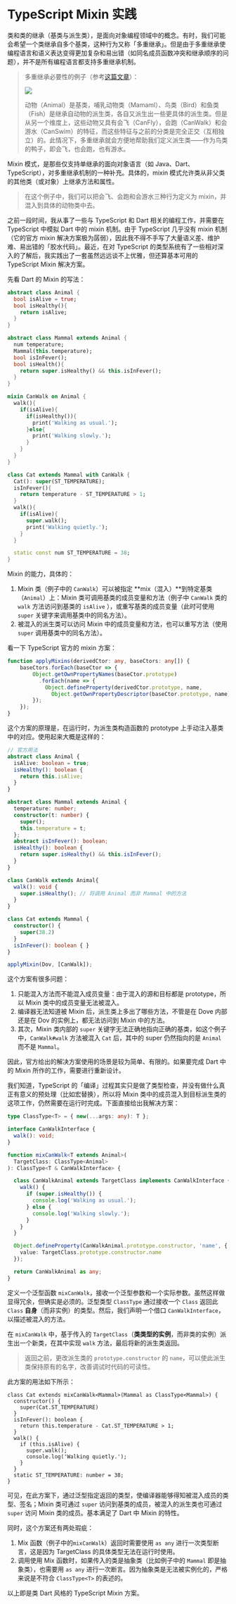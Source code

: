 # TypeScript Mixin 实践
类和类的继承（基类与派生类），是面向对象编程领域中的概念。有时，我们可能会希望一个类继承自多个基类，这种行为又称「多重继承」。但是由于多重继承使编程语言和语义表达变得更加复杂和易出错（如同名成员函数冲突和继承顺序的问题），并不是所有编程语言都支持多重继承机制。

> 多重继承必要性的例子（参考[这篇文章](https://medium.com/flutter-community/dart-what-are-mixins-3a72344011f3)）：
> 
> ![](https://img.alicdn.com/tfs/TB1JdcSbmWD3KVjSZSgXXcCxVXa-774-278.png)
> 
> 动物（Animal）是基类，哺乳动物类（Mamaml）、鸟类（Bird）和鱼类（Fish）是继承自动物的派生类，各自又派生出一些更具体的派生类。但是从另一个维度上，这些动物又具有会飞（CanFly），会跑（CanWalk）和会游水（CanSwim）的特征，而这些特征与之前的分类是完全正交（互相独立）的。此情况下，多重继承就会方便地帮助我们定义派生类——作为鸟类的鸭子，即会飞，也会跑，也有游水。

Mixin 模式，是那些仅支持单继承的面向对象语言（如 Java、Dart、TypeScript），对多重继承机制的一种补充。具体的，mixin 模式允许类从非父类的其他类（或对象）上继承方法和属性。

> 在这个例子中，我们可以把会飞、会跑和会游水三种行为定义为 mixin，并混入到具体的动物类中去。

之前一段时间，我从事了一些与 TypeScript 和 Dart 相关的编程工作，并需要在 TypeScript 中模拟 Dart 中的 mixin 机制。由于 TypeScript 几乎没有 mixin 机制（它的官方 mixin 解决方案极为孱弱），因此我不得不手写了大量语义差、维护难、易出错的「胶水代码」。最近，在对 TypeScript 的类型系统有了一些相对深入的了解后，我实践出了一套虽然远远谈不上优雅，但还算基本可用的 TypeScript Mixin 解决方案。

先看 Dart 的 Mixin 的写法：

```dart
abstract class Animal {
  bool isAlive = true;
  bool isHealthy(){
    return isAlive;
  }
}

abstract class Mammal extends Animal {
  num temperature;
  Mammal(this.temperature);
  bool isInFever();
  bool isHealth(){
    return super.isHealthy() && this.isInFever();
  }
}

mixin CanWalk on Animal {
  walk(){
    if(isAlive){
      if(isHealthy()){
        print('Walking as usual.');
      }else{
        print('Walking slowly.');
      }
    }
  }
}

class Cat extends Mammal with CanWalk {
  Cat(): super(ST_TEMPERATURE);
  isInFever(){
    return temperature - ST_TEMPERATURE > 1;
  }
  walk(){
    if(isAlive){
      super.walk();
      print('Walking quietly.');
    }
  }

  static const num ST_TEMPERATURE = 38;
}
```

Mixin 的能力，具体的：
1. Mixin 类（例子中的 `CanWalk`）可以被指定 **mix（混入）**到特定基类（`Animal`）上：Mixin 类可调用基类的成员变量和方法（例子中 `CanWalk` 类的 `walk` 方法访问到基类的 `isAlive` ），或重写基类的成员变量（此时可使用 `super` 关键字来调用基类中的同名方法）。
2. 被混入的派生类可以访问 Mixin 中的成员变量和方法，也可以重写方法（使用 `super` 调用基类中的同名方法）。

看一下 TypeScript 官方的 mixin 方案：

```typescript
function applyMixins(derivedCtor: any, baseCtors: any[]) {
    baseCtors.forEach(baseCtor => {
        Object.getOwnPropertyNames(baseCtor.prototype)
          .forEach(name => {
            Object.defineProperty(derivedCtor.prototype, name, 
              Object.getOwnPropertyDescriptor(baseCtor.prototype, name));
        });
    });
}
```

这个方案的原理是，在运行时，为派生类构造函数的 prototype 上手动注入基类中的对应。使用起来大概是这样的：

```typescript
// 官方用法
abstract class Animal {
  isAlive: boolean = true;
  isHealthy(): boolean {
    return this.isAlive;
  }
}

abstract class Mammal extends Animal {
  temperature: number;
  constructor(t: number) {
    super();
    this.temperature = t;
  };
  abstract isInFever(): boolean;
  isHealthy(): boolean {
    return super.isHealthy() && this.isInFever();
  }
}

class CanWalk extends Animal{
  walk(): void {
    super.isHealthy(); // 将调用 Animal 而非 Mammal 中的方法
  }
}

class Cat extends Mammal {
  constructor() {
    super(38.2)
  }
  isInFever(): boolean { }
}

applyMixin(Dov, [CanWalk]);
```

这个方案有很多问题：

1. 只能混入方法而不能混入成员变量：由于混入的源和目标都是 prototype，所以 Mixin 类中的成员变量无法被混入。
2. 编译器无法知道被 Mixin 后，派生类上多出了哪些方法，不管是在 Dove 内部还是在 Dov 的实例上，都无法访问到 Mixin 中的方法。
3. 其次，Mixin 类内部的 `super` 关键字无法正确地指向正确的基类，如这个例子中，`CanWalk#walk` 方法被混入 `Cat` 后，其中的 super 仍然指向的是 `Animal` 而不是 `Mammal`。

因此，官方给出的解决方案使用的场景是较为简单、有限的。如果要完成 Dart 中的 Mixin 所作的工作，需要进行重新设计。

我们知道，TypeScript 的「编译」过程其实只是做了类型检查，并没有做什么真正有意义的预处理（比如宏替换），所以将 Mixin 类中的成员混入到目标派生类的这项工作，仍然需要在运行时完成。下面直接给出我解决方案：

```typescript
type ClassType<T> = { new(...args: any): T };

interface CanWalkInterface {
  walk(): void;
}

function mixCanWalk<T extends Animal>(
  TargetClass: ClassType<Animal>
): ClassType<T & CanWalkInterface> {

  class CanWalkAnimal extends TargetClass implements CanWalkInterface {
    walk() {
      if (super.isHealthy()) {
        console.log('Walking as usual.');
      } else {
        console.log('Walking slowly.');
      }
    }
  }

  Object.defineProperty(CanWalkAnimal.prototype.constructor, 'name', {
    value: TargetClass.prototype.constructor.name
  });

  return CanWalkAnimal as any;
}
```

定义一个泛型函数 `mixCanWalk`，接收一个泛型参数和一个实际参数。虽然这样做显得冗余，但确实是必须的。泛型类型 `ClassType` 通过接收一个 `Class` 返回此 `Class` **自身**（而非实例）的类型。然后，我们声明一个借口 `CanWalkInterface`，以描述被混入的方法。

在 `mixCanWalk` 中，基于传入的 `TargetClass`（**类类型的实例**，而非类的实例）派生出一个新类，在其中实现 `walk` 方法，最后将新的派生类返回。

> 返回之前，更改派生类的 `prototype.constructor` 的 `name`，可以使此派生类保持原有的名字，改善调试时代码的可读性。

此方案的用法如下所示：

```
class Cat extends mixCanWalk<Mammal>(Mammal as ClassType<Mammal>) {
  constructor() {
    super(Cat.ST_TEMPERATURE)
  }
  isInFever(): boolean {
    return this.temperature - Cat.ST_TEMPERATURE > 1;
  }
  walk() {
    if (this.isAlive) {
      super.walk();
      console.log('Walking quietly.');
    }
  }
  static ST_TEMPERATURE: number = 38;
}
```

可见，在此方案下，通过泛型指定返回的类型，使编译器能够得知被混入成员的类型、签名；Mixin 类可通过 `super` 访问到基类的成员，被混入的派生类也可通过 `super` 访问 Mixin 类的成员。基本满足了 Dart 中 Mixin 的特性。

同时，这个方案还有两处瑕疵：

1. Mix 函数（例子中的`mixCanWalk`）返回时需要使用 `as any` 进行一次类型断言，这是因为 TargetClass 的具体类型无法在运行时使用。
2. 调用使用 Mix 函数时，如果传入的类是抽象类（比如例子中的 `Mammal` 即是抽象类），也需要用 `as any` 进行一次断言。因为抽象类是无法被实例化的，严格来说是不符合 `ClassType<T>` 的表述的。

以上即是类 Dart 风格的 TypeScript Mixin 方案。